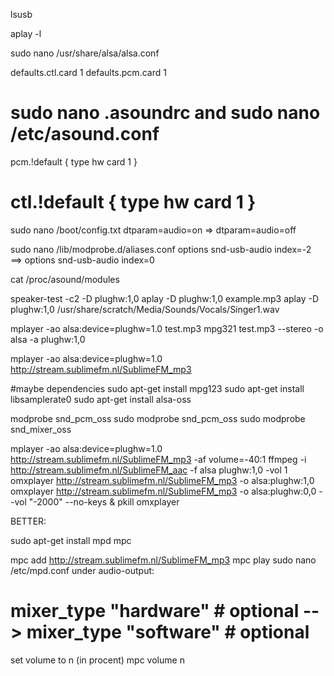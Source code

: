 lsusb

aplay -l

sudo nano /usr/share/alsa/alsa.conf

defaults.ctl.card 1 
defaults.pcm.card 1 

sudo nano .asoundrc
and
sudo nano /etc/asound.conf
===
pcm.!default {
        type hw
        card 1
}

ctl.!default {
        type hw
        card 1
}
===

sudo nano /boot/config.txt
dtparam=audio=on => dtparam=audio=off

sudo nano /lib/modprobe.d/aliases.conf
options snd-usb-audio index=-2 ==> options snd-usb-audio index=0

cat /proc/asound/modules 

speaker-test -c2 -D plughw:1,0
aplay -D plughw:1,0 example.mp3
aplay -D plughw:1,0 /usr/share/scratch/Media/Sounds/Vocals/Singer1.wav

mplayer -ao alsa:device=plughw=1.0 test.mp3
mpg321 test.mp3 --stereo -o alsa -a plughw:1,0

mplayer -ao alsa:device=plughw=1.0 http://stream.sublimefm.nl/SublimeFM_mp3

#maybe dependencies
sudo apt-get install mpg123
sudo apt-get install libsamplerate0
sudo apt-get install alsa-oss

modprobe snd_pcm_oss
sudo modprobe snd_pcm_oss
sudo modprobe snd_mixer_oss


mplayer -ao alsa:device=plughw=1.0 http://stream.sublimefm.nl/SublimeFM_mp3 -af volume=-40:1
ffmpeg -i http://stream.sublimefm.nl/SublimeFM_aac -f alsa plughw:1,0 -vol 1
omxplayer http://stream.sublimefm.nl/SublimeFM_mp3 -o alsa:plughw:1,0
omxplayer http://stream.sublimefm.nl/SublimeFM_mp3 -o alsa:plughw:0,0 --vol "-2000" --no-keys &
pkill omxplayer 


BETTER:

sudo apt-get install mpd mpc

mpc add http://stream.sublimefm.nl/SublimeFM_mp3
mpc play 
sudo nano /etc/mpd.conf
under audio-output:
#       mixer_type      "hardware"      # optional --> mixer_type      "software"      # optional
set volume to n (in procent)
mpc volume n 
